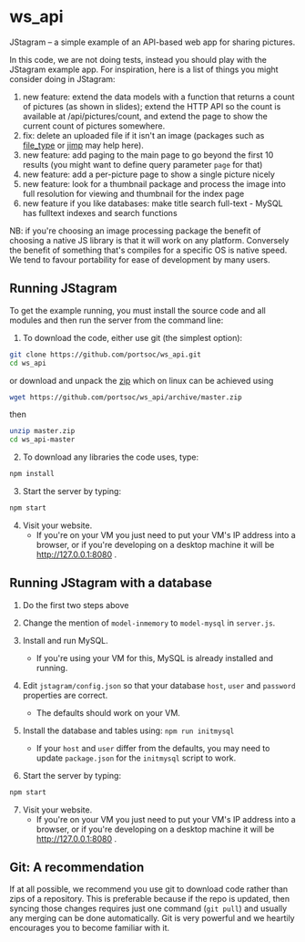 ws_api
======

JStagram – a simple example of an API-based web app for sharing pictures.

In this code, we are not doing tests, instead you should play with the JStagram example app. For inspiration, here is a list of things you might consider doing in JStagram:


 1. new feature: extend the data models with a function that returns a count of pictures (as shown in slides); extend the HTTP API so the count is available at /api/pictures/count, and extend the page to show the current count of pictures somewhere.
 1. fix: delete an uploaded file if it isn't an image (packages such as [file_type](https://www.npmjs.com/package/file-type) or [jimp](https://www.npmjs.com/package/jimp) may help here).
 2. new feature: add paging to the main page to go beyond the first 10 results (you might want to define query parameter `page` for that)
 3. new feature: add a per-picture page to show a single picture nicely
 4. new feature: look for a thumbnail package and process the image into full resolution for viewing and thumbnail for the index page
 5. new feature if you like databases: make title search full-text - MySQL has fulltext indexes and search functions

NB: if you're choosing an image processing package the benefit of choosing a native JS library is that it will work on any platform.  Conversely the benefit of something that's compiles for a specific OS is native speed.  We tend to favour portability for ease of development by many users.

Running JStagram
----------------

To get the example running, you must install the source code and all modules and then run the server from the command line:

1. To download the code, either use git (the simplest option):

  ```bash
  git clone https://github.com/portsoc/ws_api.git
  cd ws_api
  ```
  or download and unpack the [zip](https://github.com/portsoc/ws_api/archive/master.zip)
  which on linux can be achieved using
  ```bash
  wget https://github.com/portsoc/ws_api/archive/master.zip
  ```
  then
  ```bash
  unzip master.zip
  cd ws_api-master
  ```

2. To download any libraries the code uses, type:

  ```bash
  npm install
  ```

3. Start the server by typing:

  ```bash
  npm start
  ```

4. Visit your website.
    * If you're on your VM you just need to put your VM's IP address into a browser, or if you're developing on a desktop machine it will be http://127.0.0.1:8080 .


Running JStagram with a database
--------------------------------

1. Do the first two steps above

2. Change the mention of `model-inmemory` to `model-mysql` in `server.js`.

3. Install and run MySQL.
    * If you're using your VM for this, MySQL is already installed and running.

4. Edit `jstagram/config.json` so that your database `host`, `user` and `password` properties are correct.
    * The defaults should work on your VM.

5. Install the database and tables using: `npm run initmysql`
    * If your `host` and `user` differ from the defaults, you may need to update `package.json` for the `initmysql` script to work.

6. Start the server by typing:

  ```bash
  npm start
  ```

7. Visit your website.
    * If you're on your VM you just need to put your VM's IP address into a browser, or if you're developing on a desktop machine it will be http://127.0.0.1:8080 .

Git: A recommendation
----------------------
If at all possible, we recommend you use git to download code rather than zips of a repository.  This is preferable because if the repo is updated, then syncing those changes requires just one command (`git pull`) and usually any merging can be done automatically.  Git is very powerful and we heartily encourages you to become familiar with it.
